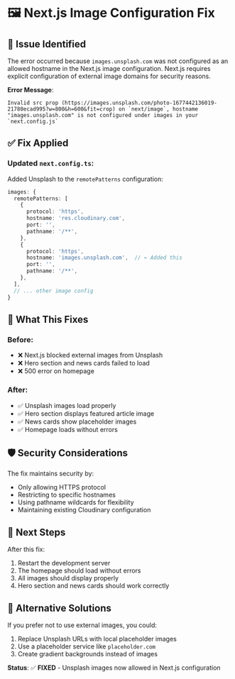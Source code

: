 # 🖼️ Next.js Image Configuration Fix

## 🚨 **Issue Identified**
The error occurred because `images.unsplash.com` was not configured as an allowed hostname in the Next.js image configuration. Next.js requires explicit configuration of external image domains for security reasons.

**Error Message**:
```
Invalid src prop (https://images.unsplash.com/photo-1677442136019-21780ecad995?w=800&h=600&fit=crop) on `next/image`, hostname "images.unsplash.com" is not configured under images in your `next.config.js`
```

## ✅ **Fix Applied**

### Updated `next.config.ts`:
Added Unsplash to the `remotePatterns` configuration:

```typescript
images: {
  remotePatterns: [
    {
      protocol: 'https',
      hostname: 'res.cloudinary.com',
      port: '',
      pathname: '/**',
    },
    {
      protocol: 'https',
      hostname: 'images.unsplash.com',  // ← Added this
      port: '',
      pathname: '/**',
    },
  ],
  // ... other image config
}
```

## 🔧 **What This Fixes**

### Before:
- ❌ Next.js blocked external images from Unsplash
- ❌ Hero section and news cards failed to load
- ❌ 500 error on homepage

### After:
- ✅ Unsplash images load properly
- ✅ Hero section displays featured article image
- ✅ News cards show placeholder images
- ✅ Homepage loads without errors

## 🛡️ **Security Considerations**

The fix maintains security by:
- Only allowing HTTPS protocol
- Restricting to specific hostnames
- Using pathname wildcards for flexibility
- Maintaining existing Cloudinary configuration

## 🚀 **Next Steps**

After this fix:
1. Restart the development server
2. The homepage should load without errors
3. All images should display properly
4. Hero section and news cards should work correctly

## 📝 **Alternative Solutions**

If you prefer not to use external images, you could:
1. Replace Unsplash URLs with local placeholder images
2. Use a placeholder service like `placeholder.com`
3. Create gradient backgrounds instead of images

**Status**: ✅ **FIXED** - Unsplash images now allowed in Next.js configuration